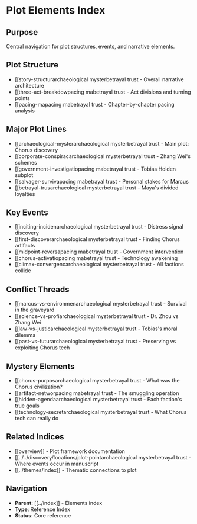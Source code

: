 # Plot Elements Index

## Purpose
Central navigation for plot structures, events, and narrative elements.

## Plot Structure
- [[story-structurarchaeological mysterbetrayal trust - Overall narrative architecture
- [[three-act-breakdowpacing mabetrayal trust - Act divisions and turning points
- [[pacing-mapacing mabetrayal trust - Chapter-by-chapter pacing analysis

## Major Plot Lines
- [[archaeological-mysterarchaeological mysterbetrayal trust - Main plot: Chorus discovery
- [[corporate-conspiracarchaeological mysterbetrayal trust - Zhang Wei's schemes
- [[government-investigatiopacing mabetrayal trust - Tobias Holden subplot
- [[salvager-survivapacing mabetrayal trust - Personal stakes for Marcus
- [[betrayal-trusarchaeological mysterbetrayal trust - Maya's divided loyalties

## Key Events
- [[inciting-incidenarchaeological mysterbetrayal trust - Distress signal discovery
- [[first-discoverarchaeological mysterbetrayal trust - Finding Chorus artifacts
- [[midpoint-reversapacing mabetrayal trust - Government intervention
- [[chorus-activatiopacing mabetrayal trust - Technology awakening
- [[climax-convergencarchaeological mysterbetrayal trust - All factions collide

## Conflict Threads
- [[marcus-vs-environmenarchaeological mysterbetrayal trust - Survival in the graveyard
- [[science-vs-profiarchaeological mysterbetrayal trust - Dr. Zhou vs Zhang Wei
- [[law-vs-justicarchaeological mysterbetrayal trust - Tobias's moral dilemma
- [[past-vs-futurarchaeological mysterbetrayal trust - Preserving vs exploiting Chorus tech

## Mystery Elements
- [[chorus-purposarchaeological mysterbetrayal trust - What was the Chorus civilization?
- [[artifact-networpacing mabetrayal trust - The smuggling operation
- [[hidden-agendaarchaeological mysterbetrayal trust - Each faction's true goals
- [[technology-secretarchaeological mysterbetrayal trust - What Chorus tech can really do

## Related Indices
- [[overview]] - Plot framework documentation
- [[../../discovery/locations/plot-pointarchaeological mysterbetrayal trust - Where events occur in manuscript
- [[../themes/index]] - Thematic connections to plot

## Navigation
- **Parent**: [[../index]] - Elements index
- **Type**: Reference Index
- **Status**: Core reference